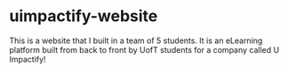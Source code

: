 # uimpactify-website
This is a website that I built in a team of 5 students. It is an eLearning platform built from back to front by UofT students for a company called U Impactify!
